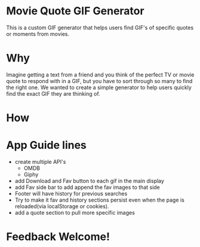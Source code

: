 # Movie Quote GIF Generator
This is a custom GIF generator that helps users find GIF's of specific quotes or moments from movies.

# Why
Imagine getting a text from a friend and you think of the perfect TV or movie quote to respond with in a GIF, but you have to sort through so many to find the right one. We wanted to create a simple generator to help users quickly find the exact GIF they are thinking of.

# How

# App Guide lines
  * create multiple API's
    * OMDB
    * Giphy
  * add Download and Fav button to each gif in the main display
  * add Fav side bar to add append the fav images to that side
  * Footer will have history for previous searches
  * Try to make it fav and history sections persist even when the page is reloaded(via localStorage or cookies).
  * add a quote section to pull more specific images


# Feedback Welcome!

